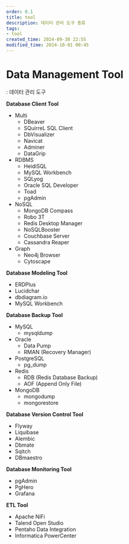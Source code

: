 ```yaml
---
order: 0.1
title: tool
description: 데이터 관리 도구 종류
tags:
- tool
created_time: 2024-09-30 22:55
modified_time: 2024-10-01 00:45
---
```


# Data Management Tool
: 데이터 관리 도구

**Database Client Tool**
- Multi
  - DBeaver
  - SQuirreL SQL Client
  - DbVisualizer
  - Navicat
  - Adminer
  - DataGrip
- RDBMS
  - HeidiSQL
  - MySQL Workbench
  - SQLyog
  - Oracle SQL Developer
  - Toad 
  - pgAdmin
- NoSQL
  - MongoDB Compass
  - Robo 3T
  - Redis Desktop Manager
  - NoSQLBooster
  - Couchbase Server
  - Cassandra Reaper
- Graph
  - Neo4j Browser
  - Cytoscape


**Database Modeling Tool**
- ERDPlus
- Lucidchar
- dbdiagram.io
- MySQL Workbench


**Database Backup Tool**
- MySQL
  - mysqldump
- Oracle
  - Data Pump
  - RMAN (Recovery Manager)
- PostgreSQL
  - pg_dump
- Redis
  - RDB (Redis Database Backup)
  - AOF (Append Only File)
- MongoDB
  - mongodump
  - mongorestore


**Database Version Control Tool**
- Flyway
- Liquibase
- Alembic
- Dbmate
- Sqitch
- DBmaestro


**Database Monitoring Tool**
- pgAdmin
- PgHero
- Grafana


**ETL Tool**
- Apache NiFi
- Talend Open Studio
- Pentaho Data Integration
- Informatica PowerCenter